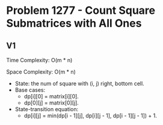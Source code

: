 # Problem 1277 - Count Square Submatrices with All Ones

## V1

Time Complexity: O(m * n)

Space Complexity: O(m * n)

- State: the num of square with (i, j) right, bottom cell.
- Base cases:
    - dp[i][0] = matrix[i][0].
    - dp[0][j] = matrix[0][j].
- State-transition equation:
    - dp[i][j] = min(dp[i - 1][j], dp[i][j - 1], dp[i - 1][j - 1]) + 1.
